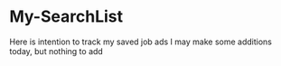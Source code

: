 # My-SearchList
Here is intention to track my saved job ads
I may make some additions today, but nothing to add
